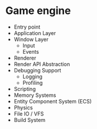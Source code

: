 # Game engine
- Entry point
- Application Layer
- Window Layer
  - Input
  - Events
- Renderer
- Render API Abstraction
- Debugging Support
  - Logging
  - Profiling
- Scripting
- Memory Systems
- Entity Component System (ECS)
- Physics
- File IO / VFS
- Build System
